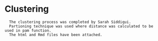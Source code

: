 # Clustering
      The clustering process was completed by Sarah Siddiqui. 
      Partioning technique was used where distance was calculated to be used in pam function. 
      The html and Rmd files have been attached. 
